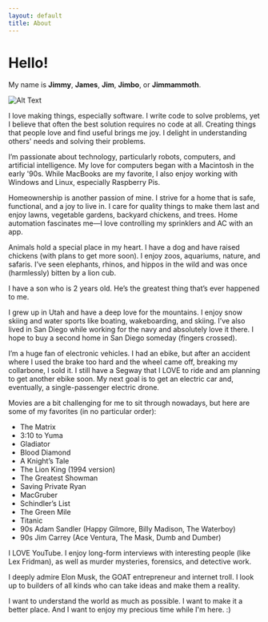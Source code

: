 ```yaml
---
layout: default
title: About
---
```


# Hello! 

My name is **Jimmy**, **James**, **Jim**, **Jimbo**, or **Jimmammoth**. 

<!-- <img src="https://imgur.com/BwUfdDc" alt="jimmamoth" max-width="400"/> -->

<!-- <a href="https://imgur.com/BwUfdDc"><img src="https://i.imgur.com/BwUfdDc.jpg" title="source: imgur.com" /></a> -->
![Alt Text](https://i.imgur.com/BwUfdDc.jpg)

I love making things, especially software. I write code to solve problems, yet I believe that often the best solution requires no code at all.
Creating things that people love and find useful brings me joy. I delight in understanding others' needs and solving their problems.

I’m passionate about technology, particularly robots, computers, and artificial intelligence. My love for computers began with a Macintosh in the early '90s. While MacBooks are my favorite, I also enjoy working with Windows and Linux, especially Raspberry Pis.

Homeownership is another passion of mine. I strive for a home that is safe, functional, and a joy to live in. I care for quality things to make them last and enjoy lawns, vegetable gardens, backyard chickens, and trees. Home automation fascinates me—I love controlling my sprinklers and AC with an app.

Animals hold a special place in my heart. I have a dog and have raised chickens (with plans to get more soon). I enjoy zoos, aquariums, nature, and safaris. I’ve seen elephants, rhinos, and hippos in the wild and was once (harmlessly) bitten by a lion cub.

I have a son who is 2 years old. He’s the greatest thing that’s ever happened to me.

I grew up in Utah and have a deep love for the mountains. I enjoy snow skiing and water sports like boating, wakeboarding, and skiing. I’ve also lived in San Diego while working for the navy and absolutely love it there. I hope to buy a second home in San Diego someday (fingers crossed).

I’m a huge fan of electronic vehicles. I had an ebike, but after an accident where I used the brake too hard and the wheel came off, breaking my collarbone, I sold it. I still have a Segway that I LOVE to ride and am planning to get another ebike soon. My next goal is to get an electric car and, eventually, a single-passenger electric drone.

Movies are a bit challenging for me to sit through nowadays, but here are some of my favorites (in no particular order):

- The Matrix
- 3:10 to Yuma
- Gladiator
- Blood Diamond
- A Knight’s Tale
- The Lion King (1994 version)
- The Greatest Showman
- Saving Private Ryan
- MacGruber
- Schindler’s List
- The Green Mile
- Titanic
- 90s Adam Sandler (Happy Gilmore, Billy Madison, The Waterboy)
- 90s Jim Carrey (Ace Ventura, The Mask, Dumb and Dumber)

I LOVE YouTube. I enjoy long-form interviews with interesting people (like Lex Fridman), as well as murder mysteries, forensics, and detective work.

I deeply admire Elon Musk, the GOAT entrepreneur and internet troll. I look up to builders of all kinds who can take ideas and make them a reality.

I want to understand the world as much as possible. I want to make it a better place. And I want to enjoy my precious time while I'm here. :)